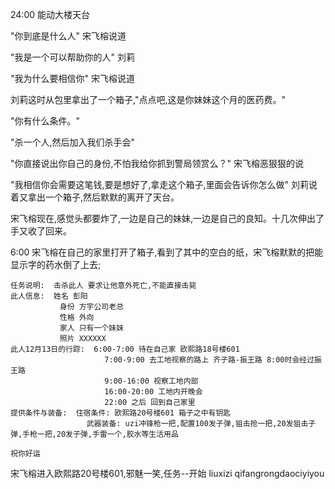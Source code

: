 24:00 能动大楼天台

 "你到底是什么人" 宋飞榕说道

"我是一个可以帮助你的人" 刘莉

"我为什么要相信你" 宋飞榕说道

刘莉这时从包里拿出了一个箱子,"点点吧,这是你妹妹这个月的医药费。"

"你有什么条件。"

"杀一个人,然后加入我们杀手会" 

"你直接说出你自己的身份,不怕我给你抓到警局领赏么？" 宋飞榕恶狠狠的说

"我相信你会需要这笔钱,要是想好了,拿走这个箱子,里面会告诉你怎么做" 刘莉说着又拿出一个箱子,然后默默的离开了天台。

宋飞榕现在,感觉头都要炸了,一边是自己的妹妹,一边是自己的良知。十几次伸出了手又收了回来。

6:00 宋飞榕在自己的家里打开了箱子,看到了其中的空白的纸，宋飞榕默默的把能显示字的药水倒了上去;

```
任务说明:  击杀此人 要求让他意外死亡,不能直接击毙
此人信息:  姓名 彭阳
           身份 方宇公司老总
           性格 外向
           家人 只有一个妹妹
           照片 XXXXXX
此人12月13日的行踪:  6:00-7:00 待在自己家 欧熙路18号楼601
                     7:00-9:00 去工地视察的路上 齐子路-振王路 8:00时会经过振王路
                     9:00-16:00 视察工地内部
                     16:00-20:00 工地内开晚会
                     22:00 之后 回到自己家里
提供条件与装备:  住宿条件: 欧熙路20号楼601 箱子之中有钥匙
                 武器装备: uzi冲锋枪一把,配置100发子弹,狙击抢一把,20发狙击子弹,手枪一把,20发子弹,手雷一个,胶水等生活用品

祝你好运
```  
宋飞榕进入欧熙路20号楼601,邪魅一笑,任务--开始
liuxizi 
qifangrongdaociyiyou
